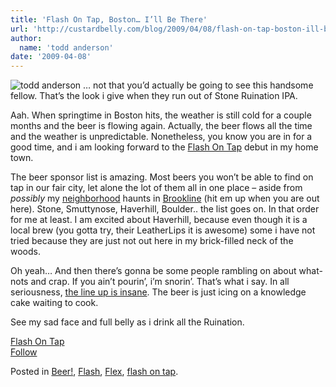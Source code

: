 ```yaml
---
title: 'Flash On Tap, Boston… I’ll Be There'
url: 'http://custardbelly.com/blog/2009/04/08/flash-on-tap-boston-ill-be-there/'
author:
  name: 'todd anderson'
date: '2009-04-08'
---
```


![todd anderson](http://www.custardbelly.com/blog/images/me_sad.jpg) … not that you’d actually be going to see this handsome fellow. That’s the look i give when they run out of Stone Ruination IPA.

Aah. When springtime in Boston hits, the weather is still cold for a couple months and the beer is flowing again. Actually, the beer flows all the time and the weather is unpredictable. Nonetheless, you know you are in for a good time, and i am looking forward to the [Flash On Tap](http://flashontap.com/fot/index.html) debut in my home town.

The beer sponsor list is amazing. Most beers you won’t be able to find on tap in our fair city, let alone the lot of them all in one place – aside from *possibly* my [neighborhood](http://beeradvocate.com/beer/profile/2247/?view=beerfly) haunts in [Brookline](http://maps.google.com/maps?q=brookline+ma&oe=utf-8&rls=org.mozilla:en-US:official&client=firefox-a&um=1&ie=UTF-8&split=0&gl=us&ei=Vj_dSZPfHePulQfx46D0DQ&sa=X&oi=geocode_result&ct=title&resnum=1) (hit em up when you are out here). Stone, Smuttynose, Haverhill, Boulder.. the list goes on. In that order for me at least. I am excited about Haverhill, because even though it is a local brew (you gotta try, their LeatherLips it is awesome) some i have not tried because they are just not out here in my brick-filled neck of the woods. 

Oh yeah… And then there’s gonna be some people rambling on about what-nots and crap. If you ain’t pourin’, i’m snorin’. That’s what i say. In all seriousness, [the line up is insane](http://flashontap.com/fot/index.html#/speakers/). The beer is just icing on a knowledge cake waiting to cook.

See my sad face and full belly as i drink all the Ruination.

[Flash On Tap](http://flashontap.com/fot/index.html)  
[Follow](http://twitter.com/flashontap)

Posted in [Beer!](http://custardbelly.com/blog/category/beer/), [Flash](http://custardbelly.com/blog/category/flash/), [Flex](http://custardbelly.com/blog/category/flex/), [flash on tap](http://custardbelly.com/blog/category/flash-on-tap/).
